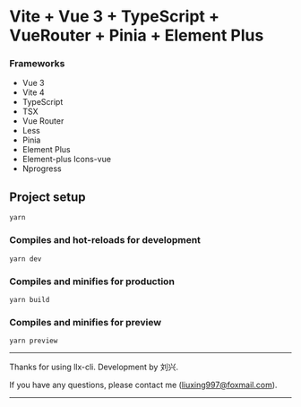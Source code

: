 # Vite +  Vue 3 + TypeScript + VueRouter +  Pinia + Element Plus

### Frameworks

- Vue 3
- Vite 4
- TypeScript
- TSX
- Vue Router
- Less
- Pinia
- Element Plus
- Element-plus Icons-vue
- Nprogress

## Project setup
```
yarn
```

### Compiles and hot-reloads for development
```
yarn dev
```

### Compiles and minifies for production
```
yarn build
```

### Compiles and minifies for preview
```
yarn preview
```

---
Thanks for using llx-cli. Development by 刘兴.

If you have any questions, please contact me (liuxing997@foxmail.com).

---




